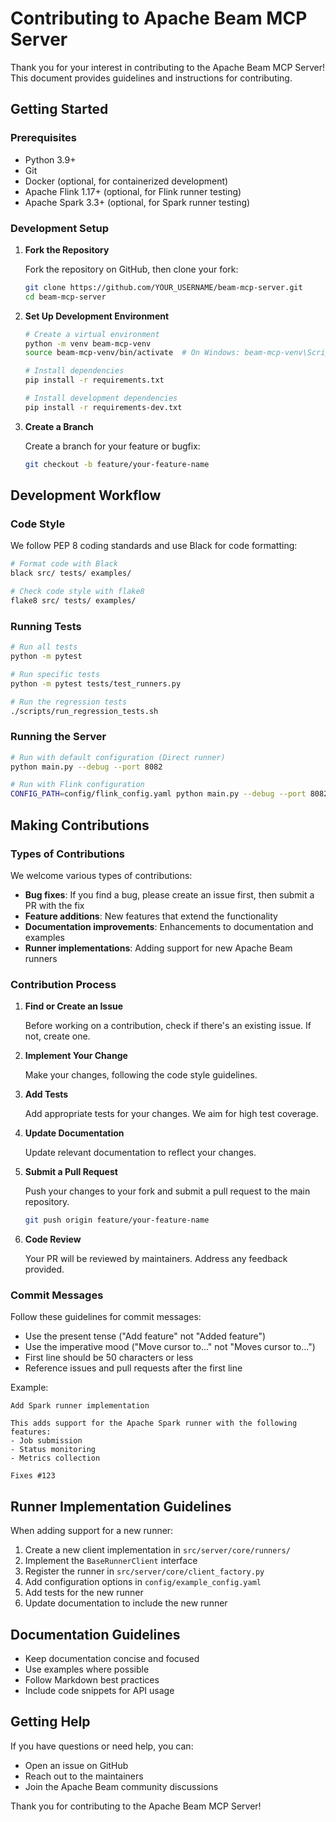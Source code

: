 # Contributing to Apache Beam MCP Server

Thank you for your interest in contributing to the Apache Beam MCP Server! This document provides guidelines and instructions for contributing.

## Getting Started

### Prerequisites

- Python 3.9+
- Git
- Docker (optional, for containerized development)
- Apache Flink 1.17+ (optional, for Flink runner testing)
- Apache Spark 3.3+ (optional, for Spark runner testing)

### Development Setup

1. **Fork the Repository**
   
   Fork the repository on GitHub, then clone your fork:
   
   ```bash
   git clone https://github.com/YOUR_USERNAME/beam-mcp-server.git
   cd beam-mcp-server
   ```

2. **Set Up Development Environment**
   
   ```bash
   # Create a virtual environment
   python -m venv beam-mcp-venv
   source beam-mcp-venv/bin/activate  # On Windows: beam-mcp-venv\Scripts\activate
   
   # Install dependencies
   pip install -r requirements.txt
   
   # Install development dependencies
   pip install -r requirements-dev.txt
   ```

3. **Create a Branch**
   
   Create a branch for your feature or bugfix:
   
   ```bash
   git checkout -b feature/your-feature-name
   ```

## Development Workflow

### Code Style

We follow PEP 8 coding standards and use Black for code formatting:

```bash
# Format code with Black
black src/ tests/ examples/

# Check code style with flake8
flake8 src/ tests/ examples/
```

### Running Tests

```bash
# Run all tests
python -m pytest

# Run specific tests
python -m pytest tests/test_runners.py

# Run the regression tests
./scripts/run_regression_tests.sh
```

### Running the Server

```bash
# Run with default configuration (Direct runner)
python main.py --debug --port 8082

# Run with Flink configuration
CONFIG_PATH=config/flink_config.yaml python main.py --debug --port 8082
```

## Making Contributions

### Types of Contributions

We welcome various types of contributions:

- **Bug fixes**: If you find a bug, please create an issue first, then submit a PR with the fix
- **Feature additions**: New features that extend the functionality
- **Documentation improvements**: Enhancements to documentation and examples
- **Runner implementations**: Adding support for new Apache Beam runners

### Contribution Process

1. **Find or Create an Issue**
   
   Before working on a contribution, check if there's an existing issue. If not, create one.

2. **Implement Your Change**
   
   Make your changes, following the code style guidelines.

3. **Add Tests**
   
   Add appropriate tests for your changes. We aim for high test coverage.

4. **Update Documentation**
   
   Update relevant documentation to reflect your changes.

5. **Submit a Pull Request**
   
   Push your changes to your fork and submit a pull request to the main repository.
   
   ```bash
   git push origin feature/your-feature-name
   ```

6. **Code Review**
   
   Your PR will be reviewed by maintainers. Address any feedback provided.

### Commit Messages

Follow these guidelines for commit messages:

- Use the present tense ("Add feature" not "Added feature")
- Use the imperative mood ("Move cursor to..." not "Moves cursor to...")
- First line should be 50 characters or less
- Reference issues and pull requests after the first line

Example:
```
Add Spark runner implementation

This adds support for the Apache Spark runner with the following features:
- Job submission
- Status monitoring
- Metrics collection

Fixes #123
```

## Runner Implementation Guidelines

When adding support for a new runner:

1. Create a new client implementation in `src/server/core/runners/`
2. Implement the `BaseRunnerClient` interface
3. Register the runner in `src/server/core/client_factory.py`
4. Add configuration options in `config/example_config.yaml`
5. Add tests for the new runner
6. Update documentation to include the new runner

## Documentation Guidelines

- Keep documentation concise and focused
- Use examples where possible
- Follow Markdown best practices
- Include code snippets for API usage

## Getting Help

If you have questions or need help, you can:

- Open an issue on GitHub
- Reach out to the maintainers
- Join the Apache Beam community discussions

Thank you for contributing to the Apache Beam MCP Server! 